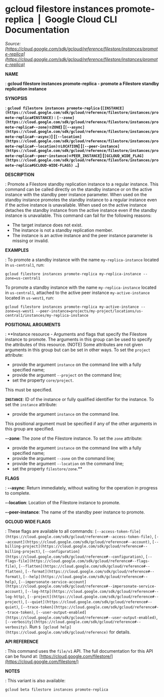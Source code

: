 # gcloud filestore instances promote-replica  |  Google Cloud CLI Documentation

*Source: [https://cloud.google.com/sdk/gcloud/reference/filestore/instances/promote-replica](https://cloud.google.com/sdk/gcloud/reference/filestore/instances/promote-replica)*

**NAME**

: **gcloud filestore instances promote-replica - promote a Filestore standby replication instance**

**SYNOPSIS**

: **`gcloud filestore instances promote-replica` (`[INSTANCE](https://cloud.google.com/sdk/gcloud/reference/filestore/instances/promote-replica#INSTANCE)` : `[--zone](https://cloud.google.com/sdk/gcloud/reference/filestore/instances/promote-replica#--zone)`=`ZONE`) [`[--async](https://cloud.google.com/sdk/gcloud/reference/filestore/instances/promote-replica#--async)`] [`[--location](https://cloud.google.com/sdk/gcloud/reference/filestore/instances/promote-replica#--location)`=`LOCATION`] [`[--peer-instance](https://cloud.google.com/sdk/gcloud/reference/filestore/instances/promote-replica#--peer-instance)`=`PEER_INSTANCE`] [`[GCLOUD_WIDE_FLAG](https://cloud.google.com/sdk/gcloud/reference/filestore/instances/promote-replica#GCLOUD-WIDE-FLAGS) …`]**

**DESCRIPTION**

: Promote a Filestore standby replication instance to a regular instance. This
command can be called directly on the standby instance or on the active instance
with the standby peer instance parameter. When used on the standby instance
promotes the standby instance to a regular instance even if the active instance
is unavailable. When used on the active instance detaches the standby instance
from the active instance even if the standby instance is unavailable.
This command can fail for the following reasons:

- The target instance does not exist.
- The instance is not a standby replication member.
- The instance is an active instance and the peer instance parameter is missing or
invalid.

**EXAMPLES**

: To promote a standby instance with the name
``my-replica-instance`` located in
``us-central1``, run:

```
gcloud filestore instances promote-replica my-replica-instance --zone=us-central1
```

To promote a standby instance with the name
``my-replica-instance`` located in
``us-central1``, attached to the active peer
instance ``my-active-instance`` located in
``us-west1``, run:

```
gcloud filestore instances promote-replica my-active-instance --zone=us-west1 --peer-instance=projects/my-project/locations/us-central1/instances/my-replica-instance
```

**POSITIONAL ARGUMENTS**

: **Instance resource - Arguments and flags that specify the Filestore instance to
promote. The arguments in this group can be used to specify the attributes of
this resource. (NOTE) Some attributes are not given arguments in this group but
can be set in other ways.
To set the `project` attribute:

- provide the argument `instance` on the command line with a fully
specified name;
- provide the argument `--project` on the command line;
- set the property `core/project`.

This must be specified.

**`INSTANCE`**:
ID of the instance or fully qualified identifier for the instance.
To set the `instance` attribute:

- provide the argument `instance` on the command line.

This positional argument must be specified if any of the other arguments in this
group are specified.

**--zone**:
The zone of the Filestore instance.
To set the `zone` attribute:

- provide the argument `instance` on the command line with a fully
specified name;
- provide the argument `--zone` on the command line;
- provide the argument `--location` on the command line;
- set the property `filestore/zone`.**

**FLAGS**

: **--async**:
Return immediately, without waiting for the operation in progress to complete.

**--location**:
Location of the Filestore instance to promote.

**--peer-instance**:
The name of the standby peer instance to promote.

**GCLOUD WIDE FLAGS**

: These flags are available to all commands: `[--access-token-file](https://cloud.google.com/sdk/gcloud/reference#--access-token-file)`,
`[--account](https://cloud.google.com/sdk/gcloud/reference#--account)`, `[--billing-project](https://cloud.google.com/sdk/gcloud/reference#--billing-project)`,
`[--configuration](https://cloud.google.com/sdk/gcloud/reference#--configuration)`,
`[--flags-file](https://cloud.google.com/sdk/gcloud/reference#--flags-file)`,
`[--flatten](https://cloud.google.com/sdk/gcloud/reference#--flatten)`, `[--format](https://cloud.google.com/sdk/gcloud/reference#--format)`, `[--help](https://cloud.google.com/sdk/gcloud/reference#--help)`, `[--impersonate-service-account](https://cloud.google.com/sdk/gcloud/reference#--impersonate-service-account)`,
`[--log-http](https://cloud.google.com/sdk/gcloud/reference#--log-http)`,
`[--project](https://cloud.google.com/sdk/gcloud/reference#--project)`, `[--quiet](https://cloud.google.com/sdk/gcloud/reference#--quiet)`, `[--trace-token](https://cloud.google.com/sdk/gcloud/reference#--trace-token)`, `[--user-output-enabled](https://cloud.google.com/sdk/gcloud/reference#--user-output-enabled)`,
`[--verbosity](https://cloud.google.com/sdk/gcloud/reference#--verbosity)`.
Run `$ [gcloud help](https://cloud.google.com/sdk/gcloud/reference)` for details.

**API REFERENCE**

: This command uses the `file/v1` API. The full documentation for this
API can be found at: [https://cloud.google.com/filestore/](https://cloud.google.com/filestore/)

**NOTES**

: This variant is also available:

```
gcloud beta filestore instances promote-replica
```